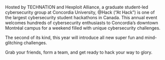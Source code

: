 Hosted by TECHNATION and Hexploit Alliance, a graduate student-led cybersecurity group at Concordia University, @Hack (“At Hack”) is one of the largest cybersecurity student hackathons in Canada. This annual event welcomes hundreds of cybersecurity enthusiasts to Concordia’s downtown Montréal campus for a weekend filled with unique cybersecurity challenges.

The second of its kind, this year will introduce all new super fun and mind-glitching challenges.

Grab your friends, form a team, and get ready to hack your way to glory.